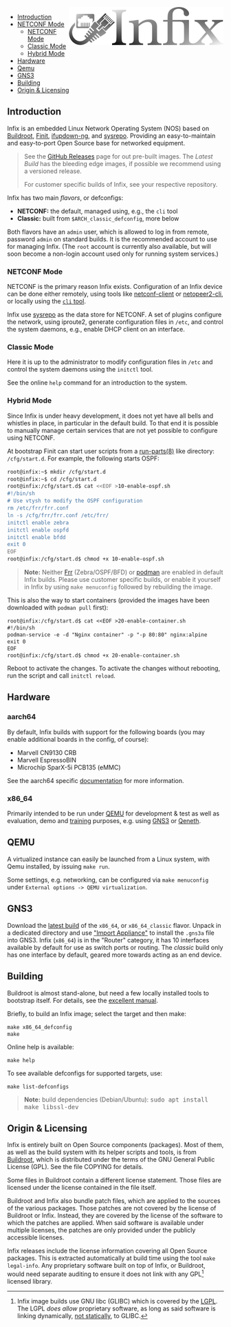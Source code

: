<img align="right" src="doc/text3134.png" alt="Infix Linux Networking Made Easy">

* [Introduction](#introduction)
* [NETCONF Mode](#netconf-mode)
  * [NETCONF Mode](#netconf-mode)
  * [Classic Mode](#classic-mode)
  * [Hybrid Mode](#hybrid-mode)
* [Hardware](#hardware)
* [Qemu](#qemu)
* [GNS3](#gns3)
* [Building](#building)
* [Origin & Licensing](origin--licensing)


Introduction
------------

Infix is an embedded Linux Network Operating System (NOS) based on
[Buildroot][1], [Finit][2], [ifupdown-ng][3], and [sysrepo][6].
Providing an easy-to-maintain and easy-to-port Open Source base for
networked equipment.

> See the [GitHub Releases](https://github.com/kernelkit/infix/releases)
> page for out pre-built images.  The *Latest Build* has the bleeding edge
> images, if possible we recommend using a versioned release.
>
> For customer specific builds of Infix, see your respective repository.

Infix has two main *flavors*, or defconfigs:

 - **NETCONF:** the default, managed using, e.g., the `cli` tool
 - **Classic:** built from `$ARCH_classic_defconfig`, more below

Both flavors have an `admin` user, which is allowed to log in from
remote, password `admin` on standard builds.  It is the recommended
account to use for managing Infix.  (The `root` account is currently
also available, but will soon become a non-login account used only for
running system services.)


### NETCONF Mode

NETCONF is the primary reason Infix exists.  Configuration of an Infix
device can be done either remotely, using tools like [netconf-client][]
or [netopeer2-cli][], or locally using the [`cli` tool](doc/cli.md).

Infix use [sysrepo][6] as the data store for NETCONF.  A set of plugins
configure the network, using iproute2, generate configuration files in
`/etc`, and control the system daemons, e.g., enable DHCP client on an
interface.


### Classic Mode

Here it is up to the administrator to modify configuration files in
`/etc` and control the system daemons using the `initctl` tool.

See the online `help` command for an introduction to the system.


### Hybrid Mode

Since Infix is under heavy development, it does not yet have all bells
and whistles in place, in particular in the default build.  To that end
it is possible to manually manage certain services that are not yet
possible to configure using NETCONF.

At bootstrap Finit can start user scripts from a [run-parts(8)][] like
directory: `/cfg/start.d`.  For example, the following starts OSPF:

```sh
root@infix:~$ mkdir /cfg/start.d
root@infix:~$ cd /cfg/start.d
root@infix:/cfg/start.d$ cat <<EOF >10-enable-ospf.sh
#!/bin/sh
# Use vtysh to modify the OSPF configuration
rm /etc/frr/frr.conf
ln -s /cfg/frr/frr.conf /etc/frr/
initctl enable zebra
initctl enable ospfd
initctl enable bfdd
exit 0
EOF
root@infix:/cfg/start.d$ chmod +x 10-enable-ospf.sh
```

> **Note:** Neither [Frr](https://frrouting.org) (Zebra/OSPF/BFD) or
> [podman](https://podman.io) are enabled in default Infix builds.
> Please use customer specific builds, or enable it yourself in Infix by
> using `make menuconfig` followed by rebuilding the image.

This is also the way to start containers (provided the images have been
downloaded with `podman pull` first):

```
root@infix:/cfg/start.d$ cat <<EOF >20-enable-container.sh
#!/bin/sh
podman-service -e -d "Nginx container" -p "-p 80:80" nginx:alpine
exit 0
EOF
root@infix:/cfg/start.d$ chmod +x 20-enable-container.sh
```

Reboot to activate the changes.  To activate the changes without
rebooting, run the script and call `initctl reload`.


Hardware
--------

### aarch64

By default, Infix builds with support for the following boards (you
may enable additional boards in the config, of course):

- Marvell CN9130 CRB
- Marvell EspressoBIN
- Microchip SparX-5i PCB135 (eMMC)

See the aarch64 specific [documentation](board/aarch64/README.md) for more
information.

### x86_64

Primarily intended to be run under [QEMU][] for development & test as
well as evaluation, demo and [training][] purposes, e.g. using [GNS3][]
or [Qeneth][7].


QEMU
----

A virtualized instance can easily be launched from a Linux system, with
Qemu installed, by issuing `make run`.

Some settings, e.g. networking, can be configured via `make menuconfig`
under `External options -> QEMU virtualization`.


GNS3
----

Download the [latest build][0] of the `x86_64`, or `x86_64_classic`
flavor.  Unpack in a dedicated directory and use ["Import Appliance"][9]
to install the `.gns3a` file into GNS3.  Infix (`x86_64`) is in the
"Router" category, it has 10 interfaces available by default for use as
switch ports or routing.  The *classic* build only has one interface by
default, geared more towards acting as an end device.


Building
--------

Buildroot is almost stand-alone, but need a few locally installed tools
to bootstrap itself.  For details, see the [excellent manual][manual].

Briefly, to build an Infix image; select the target and then make:

    make x86_64_defconfig
    make

Online help is available:

    make help

To see available defconfigs for supported targets, use:

    make list-defconfigs

> **Note:** build dependencies (Debian/Ubuntu): <kbd>sudo apt install make libssl-dev</kbd>


Origin & Licensing
------------------

Infix is entirely built on Open Source components (packages).  Most of
them, as well as the build system with its helper scripts and tools, is
from [Buildroot][1], which is distributed under the terms of the GNU
General Public License (GPL).  See the file COPYING for details.

Some files in Buildroot contain a different license statement.  Those
files are licensed under the license contained in the file itself.

Buildroot and Infix also bundle patch files, which are applied to the
sources of the various packages.  Those patches are not covered by the
license of Buildroot or Infix.  Instead, they are covered by the license
of the software to which the patches are applied.  When said software is
available under multiple licenses, the patches are only provided under
the publicly accessible licenses.

Infix releases include the license information covering all Open Source
packages.  This is extracted automatically at build time using the tool
`make legal-info`.  Any proprietary software built on top of Infix, or
Buildroot, would need separate auditing to ensure it does not link with
any GPL[^1] licensed library.

[^1]: Infix image builds use GNU libc (GLIBC) which is covered by the
	[LGPL][4].  The LGPL *does allow* proprietary software, as long as
	said software is linking dynamically, [not statically][5], to GLIBC.

[0]: https://github.com/kernelkit/infix/releases/tag/latest
[1]: https://buildroot.org/
[2]: https://github.com/troglobit/finit
[3]: https://github.com/ifupdown-ng/ifupdown-ng
[4]: https://en.wikipedia.org/wiki/GNU_Lesser_General_Public_License
[5]: https://lwn.net/Articles/117972/
[6]: https://www.sysrepo.org/
[7]: https://github.com/wkz/qeneth
[8]: https://addiva-elektronik.github.io/2023/05/12/using-netconf-client-and-server-to-update-switch-configuration/
[9]: https://docs.gns3.com/docs/using-gns3/beginners/import-gns3-appliance/
[QEMU]: https://www.qemu.org/
[GNS3]: https://gns3.com/
[training]: https://addiva-elektronik.github.io/
[manual]: https://buildroot.org/downloads/manual/manual.html
[run-parts(8)]: https://manpages.ubuntu.com/manpages/trusty/man8/run-parts.8.html
[netconf-client]: https://pypi.org/project/netconf-client/
[netopeer2-cli]: https://github.com/CESNET/netopeer2
